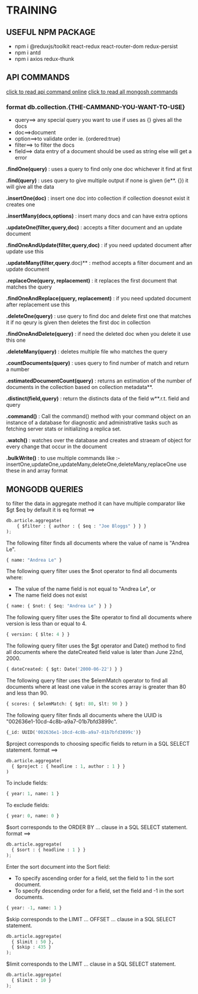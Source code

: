 # TRAINING

## USEFUL NPM PACKAGE

- npm i @reduxjs/toolkit react-redux react-router-dom redux-persist
- npm i antd
- npm i axios redux-thunk                

## API COMMANDS 

[click to read api command online](https://www.mongodb.com/docs/drivers/node/current/)
[click to read all mongosh commands](https://www.mongodb.com/docs/manual/reference/method/)

### format db.collection.{THE-CAMMAND-YOU-WANT-TO-USE}

- query==> any special query you want to use if uses as {} gives all the docs
- doc==>document
- option==>to validate order ie. {ordered:true}
- filter==> to filter the docs
- field==> data entry of a document should be used as string else will get a error

**.findOne(query)** : uses a query to find only one doc whichever it find at first

**.find(query)** : uses query to give multiple output if none is given (ie**. {}) it will give all the data

**.insertOne(doc)** : insert one doc into collection if collection doesnot exist it creates one

**.insertMany(docs,options)** : insert many docs and can have extra options 

**.updateOne(filter,query,doc)** : accepts a filter document and an update document

**.findOneAndUpdate(filter,query,doc)** : if you need updated document after update use this

**.updateMany(filter,query**.doc)** : method accepts a filter document and an update document

**.replaceOne(query, replacement)** : it replaces the first document that matches the query 

**.findOneAndReplace(query, replacement)** : if you need updated document after replacement use this

**.deleteOne(query)** : use query to find doc and delete first one that matches it if no qeury is given then deletes the first doc in collection 

**.findOneAndDelete(query)** : if need the deleted doc when you delete it use this one

**.deleteMany(query)** : deletes multiple file who matches the query

**.countDocuments(query)** : uses query to find number of match and return a number

**.estimatedDocumentCount(query)** : returns an estimation of the number of documents in the collection based on collection metadata**.

**.distinct(field,query)** : return the distincts data of the field w**.r.t. field and query

**.command()** : Call the command() method with your command object on an instance of a database for diagnostic and administrative tasks such as fetching server stats or initializing a replica set.

**.watch()** : watches over the database and creates and straeam of object for every change that occur in the document

**.bulkWrite()** : to use multiple commands like :- insertOne,updateOne,updateMany,deleteOne,deleteMany,replaceOne use these in and array format



## MONGODB QUERIES

to filter the data in aggregate method  it can have multiple comparator like $gt $eq by default it is eq 
format ==>  
```python
db.article.aggregate(
    { $filter : { author : { $eq : "Joe Bloggs" } } }
);
```

The following filter finds all documents where the value of name is "Andrea Le".
```python
{ name: "Andrea Le" }
```

The following query filter uses the $not operator to find all documents where:
- The value of the name field is not equal to "Andrea Le", or
- The name field does not exist
```python
{ name: { $not: { $eq: "Andrea Le" } } }
```

The following query filter uses the $lte operator to find all documents where version is less than or equal to 4.
```python
{ version: { $lte: 4 } }
```

The following query filter  uses the $gt operator and Date() method to find all documents where the dateCreated field value is later than June 22nd, 2000.
```python
{ dateCreated: { $gt: Date('2000-06-22') } }
```

The following query filter uses the $elemMatch operator to find all documents where at least one value in the scores array is greater than 80 and less than 90.
```python
{ scores: { $elemMatch: { $gt: 80, $lt: 90 } }
```

The following query filter finds all documents where the UUID is "002636e1-10cd-4c8b-a9a7-01b7bfd3899c".
```python
{_id: UUID('002636e1-10cd-4c8b-a9a7-01b7bfd3899c')}
```

$project corresponds to choosing specific fields to return in a SQL SELECT statement.
format ==>
```python
db.article.aggregate(
  { $project : { headline : 1, author : 1 } }
)
```
To include fields:
```python
{ year: 1, name: 1 }
```
To exclude fields:
```python
{ year: 0, name: 0 }
```

$sort corresponds to the ORDER BY ... clause in a SQL SELECT statement.
format ==>
```python
db.article.aggregate(
  { $sort : { headline : 1 } }
);
```

Enter the sort document into the Sort field:

- To specify ascending order for a field, set the field to 1 in the sort document.
- To specify descending order for a field, set the field and -1 in the sort documents.
```python
{ year: -1, name: 1 }
```

$skip corresponds to the LIMIT ... OFFSET ... clause in a SQL SELECT statement.
```python
db.article.aggregate(
  { $limit : 50 },
  { $skip : 435 }
);
```
$limit corresponds to the LIMIT ... clause in a SQL SELECT statement.
```python
db.article.aggregate(
  { $limit : 10 }
);
```
